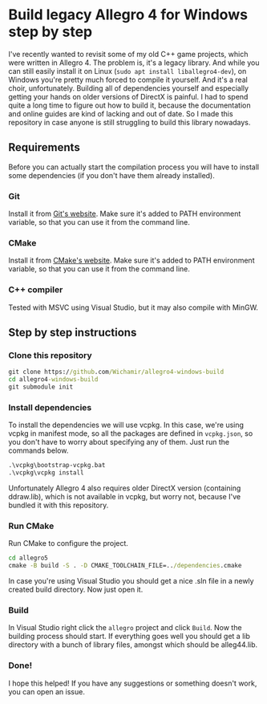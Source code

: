 # Build legacy Allegro 4 for Windows step by step

I've recently wanted to revisit some of my old C++ game projects, which were written in Allegro 4. The problem is, it's a legacy library. And while you can still easily install it on Linux (`sudo apt install liballegro4-dev`), on Windows you're pretty much forced to compile it yourself. And it's a real choir, unfortunately. Building all of dependencies yourself and especially getting your hands on older versions of DirectX is painful. I had to spend quite a long time to figure out how to build it, because the documentation and online guides are kind of lacking and out of date. So I made this repository in case anyone is still struggling to build this library nowadays.

## Requirements

Before you can actually start the compilation process you will have to install some dependencies (if you don't have them already installed).

### Git

Install it from [Git's website](https://git-scm.com/downloads). Make sure it's added to PATH environment variable, so that you can use it from the command line.

### CMake

Install it from [CMake's website](https://cmake.org/download/). Make sure it's added to PATH environment variable, so that you can use it from the command line.

### C++ compiler

Tested with MSVC using Visual Studio, but it may also compile with MinGW.

## Step by step instructions

### Clone this repository

```bat
git clone https://github.com/Wichamir/allegro4-windows-build
cd allegro4-windows-build
git submodule init
```

### Install dependencies

To install the dependencies we will use vcpkg. In this case, we're using vcpkg in manifest mode, so all the packages are defined in `vcpkg.json`, so you don't have to worry about specifying any of them. Just run the commands below.

```bat
.\vcpkg\bootstrap-vcpkg.bat
.\vcpkg\vcpkg install
```

Unfortunately Allegro 4 also requires older DirectX version (containing ddraw.lib), which is not available in vcpkg, but worry not, because I've bundled it with this repository.

### Run CMake

Run CMake to configure the project.

```bat
cd allegro5
cmake -B build -S . -D CMAKE_TOOLCHAIN_FILE=../dependencies.cmake
```

In case you're using Visual Studio you should get a nice .sln file in a newly created build directory. Now just open it.

### Build

In Visual Studio right click the `allegro` project and click `Build`. Now the building process should start. If everything goes well you should get a lib directory with a bunch of library files, amongst which should be alleg44.lib.

### Done!

I hope this helped! If you have any suggestions or something doesn't work, you can open an issue.
